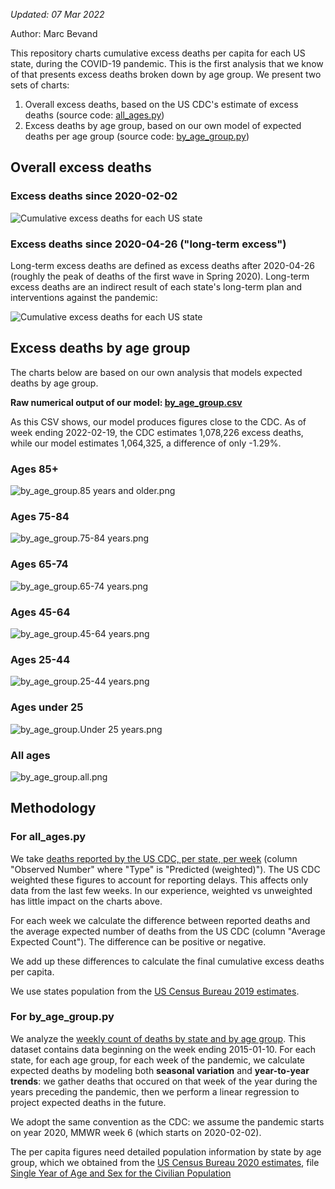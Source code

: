 *Updated: 07 Mar 2022*

Author: Marc Bevand

This repository charts cumulative excess deaths per capita for each US state,
during the COVID-19 pandemic. This is the first analysis that we know of that
presents excess deaths broken down by age group. We present two sets of charts:

1. Overall excess deaths, based on the US CDC's estimate of excess deaths
  (source code: [all_ages.py](all_ages.py))
2. Excess deaths by age group, based on our own model of expected deaths per
  age group (source code: [by_age_group.py](by_age_group.py))

## Overall excess deaths

### Excess deaths since 2020-02-02

![Cumulative excess deaths for each US state](all_ages.full.png)

### Excess deaths since 2020-04-26 ("long-term excess")

Long-term excess deaths are defined as excess deaths after 2020-04-26 (roughly
the peak of deaths of the first wave in Spring 2020). Long-term excess deaths are an
indirect result of each state's long-term plan and interventions against the
pandemic:

![Cumulative excess deaths for each US state](all_ages.longterm.png)

## Excess deaths by age group

The charts below are based on our own analysis that models expected deaths by
age group.

**Raw numerical output of our model: [by_age_group.csv](by_age_group.csv)**

As this CSV shows, our model produces figures close to the CDC. As of week ending
2022-02-19, the CDC estimates 1,078,226 excess deaths, while our model estimates 1,064,325,
a difference of only -1.29%.

### Ages 85+

![by_age_group.85 years and older.png](by_age_group.85%20years%20and%20older.png)

### Ages 75-84

![by_age_group.75-84 years.png](by_age_group.75-84%20years.png)

### Ages 65-74

![by_age_group.65-74 years.png](by_age_group.65-74%20years.png)

### Ages 45-64

![by_age_group.45-64 years.png](by_age_group.45-64%20years.png)

### Ages 25-44

![by_age_group.25-44 years.png](by_age_group.25-44%20years.png)

### Ages under 25

![by_age_group.Under 25 years.png](by_age_group.Under%2025%20years.png)

### All ages

![by_age_group.all.png](by_age_group.all.png)

## Methodology

### For all_ages.py

We take [deaths reported by the US CDC, per state, per
week](https://data.cdc.gov/NCHS/Excess-Deaths-Associated-with-COVID-19/xkkf-xrst/)
(column "Observed Number" where "Type" is "Predicted (weighted)"). The US
CDC weighted these figures to account for reporting delays. This
affects only data from the last few weeks. In our experience, weighted vs
unweighted has little impact on the charts above.

For each week we calculate the difference between reported
deaths and the average expected number of deaths from the US CDC (column
"Average Expected Count"). The difference can be positive or negative.

We add up these differences to calculate the final cumulative excess deaths
per capita.

We use states population from the [US
Census Bureau 2019 estimates](https://www2.census.gov/programs-surveys/popest/datasets/2010-2019/state/detail/SCPRC-EST2019-18+POP-RES.csv).

### For by_age_group.py

We analyze the [weekly count of deaths by state and by age
group](https://data.cdc.gov/NCHS/Weekly-Counts-of-Deaths-by-Jurisdiction-and-Age/y5bj-9g5w).
This dataset contains data beginning on the week ending 2015-01-10.
For each state, for each age group, for each week of the pandemic, we
calculate expected deaths by modeling both **seasonal variation** and
**year-to-year trends**: we gather deaths that occured on that week of the year
during the years preceding the pandemic, then we perform a linear regression to
project expected deaths in the future.

We adopt the same convention as the CDC: we assume the pandemic starts on year
2020, MMWR week 6 (which starts on 2020-02-02).

The per capita figures need detailed population information by state by age group,
which we obtained from the [US Census Bureau 2020
estimates](https://www.census.gov/programs-surveys/popest/technical-documentation/research/evaluation-estimates/2020-evaluation-estimates/2010s-state-detail.html),
file [Single Year of Age and Sex for the Civilian
Population](https://www2.census.gov/programs-surveys/popest/datasets/2010-2020/state/asrh/SC-EST2020-AGESEX-CIV.csv)
